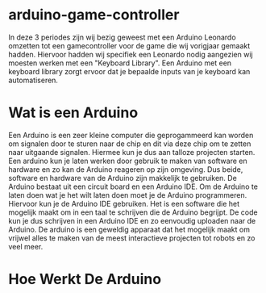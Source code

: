 # arduino-game-controller
In deze 3 periodes zijn wij bezig geweest met een Arduino Leonardo omzetten tot een gamecontroller voor de game die wij vorigjaar gemaakt hadden. Hiervoor hadden wij specifiek een Leonardo nodig aangezien wij moesten werken met een "Keyboard Library". Een Arduino met een keyboard library zorgt ervoor dat je bepaalde inputs van je keyboard kan automatiseren.

# Wat is een Arduino
Een Arduino is een zeer kleine computer die geprogammeerd kan worden om signalen door te sturen naar de chip en dit via deze chip om te zetten naar uitgaande signalen. Hiermee kun je dus aan talloze projecten starten. Een arduino kun je laten werken door gebruik te maken van software en hardware en zo kan de Arduino reageren op zijn omgeving. Dus beide, software en hardware van de Arduino zijn makkelijk te gebruiken. De Arduino bestaat uit een circuit board en een Arduino IDE. Om de Arduino te laten doen wat je het wilt laten doen moet je de Arduino programmeren. Hiervoor kun je de Arduino IDE gebruiken. Het is een software die het mogelijk maakt om in een taal te schrijven die de Arduino begrijpt. De code kun je dus schrijven in een Arduino IDE en zo eenvoudig uploaden naar de Arduino. De arduino is een geweldig apparaat dat het mogelijk maakt om vrijwel alles te maken van de meest interactieve projecten tot robots en zo veel meer. 

# Hoe Werkt De Arduino


